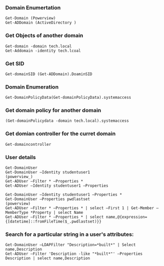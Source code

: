 ### Domain Enumertation

```
Get-Domain (Powerview)
Get-ADDomain (ActiveDirectory )
```
### Get Objects of another domain 
```
Get-domain -domain tech.local
Get-Addomain -identity tech.lcoal
```

### Get SID 
```
Get-domainSID (Get-ADDomain).DoaminSID
```
### Domain Enumeration 
```
Get-DomainPolicyData(Get-domainPolicyData).systemaccess
```
### Get domain policy for another domain 
```
(Get-domainPolicydata -domain tech.local).systemaccess
```
### Get domian controller for the curret domain 
```
Get-domaincontroller
```
### User details 
```
Get-DomainUser
Get-DomainUser –Identity studentuser1
(powerview_)
Get-ADUser –Filter * –Properties *
Get-ADUser –Identity studentuser1 –Properties
```
```
Get-DomainUser –Identity studentuser1 –Properties *
Get-DomainUser –Properties pwdlastset
(powerview)
Get-ADUser –Filter * –Properties * | select –First 1 | Get-Member –MemberType *Property | select Name
Get-ADUser –Filter * –Properties * | select name,@{expression={[datetime]::fromFileTime($_.pwdlastset)}}
```
### Search for a particular string in a user's attributes:
```
Get-DomainUser –LDAPFilter "Description=*built*" | Select name,Description
Get-ADUser –Filter 'Description -like "*built*"' –Properties Description | select name,Description
```

